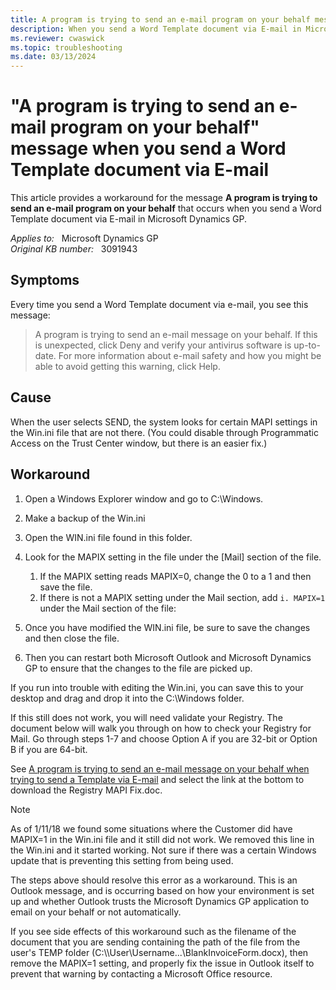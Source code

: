 ```yaml
---
title: A program is trying to send an e-mail program on your behalf message
description: When you send a Word Template document via E-mail in Microsoft Dynamics GP, you may receive a message that states a program is trying to send an e-mail message on your behalf.
ms.reviewer: cwaswick
ms.topic: troubleshooting
ms.date: 03/13/2024
---
```

# "A program is trying to send an e-mail program on your behalf" message when you send a Word Template document via E-mail

This article provides a workaround for the message **A program is trying to send an e-mail program on your behalf** that occurs when you send a Word Template document via E-mail in Microsoft Dynamics GP.

_Applies to:_ &nbsp; Microsoft Dynamics GP  
_Original KB number:_ &nbsp; 3091943

## Symptoms

Every time you send a Word Template document via e-mail, you see this message:

> A program is trying to send an e-mail message on your behalf. If this is unexpected, click Deny and verify your antivirus software is up-to-date. For more information about e-mail safety and how you might be able to avoid getting this warning, click Help.

## Cause

When the user selects SEND, the system looks for certain MAPI settings in the Win.ini file that are not there. (You could disable through Programmatic Access on the Trust Center window, but there is an easier fix.)

## Workaround

1. Open a Windows Explorer window and go to C:\Windows.
2. Make a backup of the Win.ini
3. Open the WIN.ini file found in this folder.
4. Look for the MAPIX setting in the file under the [Mail] section of the file.

    1. If the MAPIX setting reads MAPIX=0, change the 0 to a 1 and then save the file.
    2. If there is not a MAPIX setting under the Mail section, add `i. MAPIX=1` under the Mail section of the file:

5. Once you have modified the WIN.ini file, be sure to save the changes and then close the file.
6. Then you can restart both Microsoft Outlook and Microsoft Dynamics GP to ensure that the changes to the file are picked up.

If you run into trouble with editing the Win.ini, you can save this to your desktop and drag and drop it into the C:\Windows folder.

If this still does not work, you will need validate your Registry. The document below will walk you through on how to check your Registry for Mail. Go through steps 1-7 and choose Option A if you are 32-bit or Option B if you are 64-bit.

See [A program is trying to send an e-mail message on your behalf when trying to send a Template via E-mail](https://community.dynamics.com/blogs/post/?postid=87175f05-f890-4f9d-82ce-7ab6a00fdc5a) and select the link at the bottom to download the Registry MAPI Fix.doc.

> [!NOTE]
> As of 1/11/18 we found some situations where the Customer did have MAPIX=1 in the Win.ini file and it still did not work. We removed this line in the Win.ini and it started working. Not sure if there was a certain Windows update that is preventing this setting from being used.
>
> The steps above should resolve this error as a workaround. This is an Outlook message, and is occurring based on how your environment is set up and whether Outlook trusts the Microsoft Dynamics GP application to email on your behalf or not automatically.
>
> If you see side effects of this workaround such as the filename of the document that you are sending containing the path of the file from the user's TEMP folder (C:\\\\User\Username...\BlankInvoiceForm.docx), then remove the MAPIX=1 setting, and properly fix the issue in Outlook itself to prevent that warning by contacting a Microsoft Office resource.

